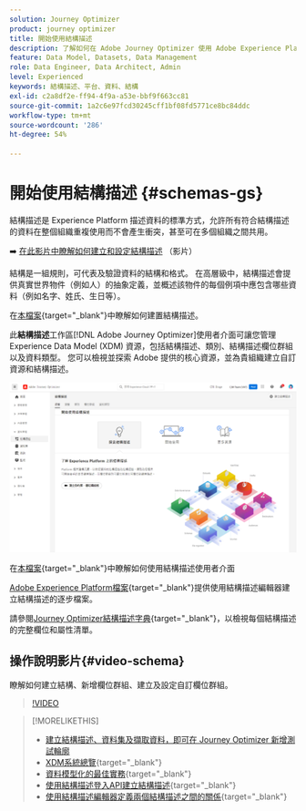 ```yaml
---
solution: Journey Optimizer
product: journey optimizer
title: 開始使用結構描述
description: 了解如何在 Adobe Journey Optimizer 使用 Adobe Experience Platform 結構描述
feature: Data Model, Datasets, Data Management
role: Data Engineer, Data Architect, Admin
level: Experienced
keywords: 結構描述、平台、資料、結構
exl-id: c2a8df2e-ff94-4f9a-a53e-bbf9f663cc81
source-git-commit: 1a2c6e97fcd30245cff1bf08fd5771ce8bc84ddc
workflow-type: tm+mt
source-wordcount: '286'
ht-degree: 54%

---
```


# 開始使用結構描述 {#schemas-gs}

結構描述是 Experience Platform 描述資料的標準方式，允許所有符合結構描述的資料在整個組織重複使用而不會產生衝突，甚至可在多個組織之間共用。

➡️ [在此影片中瞭解如何建立和設定結構描述](#video-schema) （影片）

結構是一組規則，可代表及驗證資料的結構和格式。 在高層級中，結構描述會提供真實世界物件（例如人）的抽象定義，並概述該物件的每個例項中應包含哪些資料（例如名字、姓氏、生日等）。

在[本檔案](https://experienceleague.adobe.com/docs/experience-platform/xdm/schema/composition.html?lang=zh-Hant){target="_blank"}中瞭解如何建置結構描述。

此&#x200B;**結構描述**&#x200B;工作區[!DNL Adobe Journey Optimizer]使用者介面可讓您管理 Experience Data Model (XDM) 資源，包括結構描述、類別、結構描述欄位群組以及資料類型。 您可以檢視並探索 Adobe 提供的核心資源，並為貴組織建立自訂資源和結構描述。

![](assets/schemas-home.png)

在[本檔案](https://experienceleague.adobe.com/docs/experience-platform/xdm/ui/overview.html?lang=zh-Hant){target="_blank"}中瞭解如何使用結構描述使用者介面

[Adobe Experience Platform檔案](https://experienceleague.adobe.com/docs/experience-platform/xdm/tutorials/create-schema-ui.html?lang=zh-Hant){target="_blank"}提供使用結構描述編輯器建立結構描述的逐步檔案。

請參閱[Journey Optimizer結構描述字典](https://experienceleague.adobe.com/tools/ajo-schemas/schema-dictionary.html?lang=zh-Hant){target="_blank"}，以檢視每個結構描述的完整欄位和屬性清單。


## 操作說明影片{#video-schema}

瞭解如何建立結構、新增欄位群組、建立及設定自訂欄位群組。

>[!VIDEO](https://video.tv.adobe.com/v/334461?quality=12)

>[!MORELIKETHIS]
>
>* [建立結構描述、資料集及擷取資料，即可在 Journey Optimizer 新增測試輪廓](../audience/creating-test-profiles.md)
>* [XDM系統總覽](https://experienceleague.adobe.com/docs/experience-platform/xdm/home.html?lang=zh-Hant){target="_blank"}
>* [資料模型化的最佳實務](https://experienceleague.adobe.com/docs/experience-platform/xdm/schema/best-practices.html?lang=zh-Hant){target="_blank"}
>* [使用結構描述登入API建立結構描述](https://experienceleague.adobe.com/docs/experience-platform/xdm/tutorials/create-schema-api.html?lang=zh-Hant){target="_blank"}
>* [使用結構描述編輯器定義兩個結構描述之間的關係](https://experienceleague.adobe.com/docs/experience-platform/xdm/tutorials/relationship-ui.html?lang=zh-Hant){target="_blank"}

